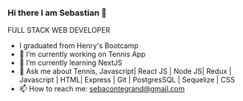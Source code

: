 

### Hi there I am Sebastian 👋
FULL STACK WEB DEVELOPER
- I graduated from Henry's Bootcamp
- 🔭 I’m currently working on Tennis App
- 🌱 I’m currently learning NextJS
- 💬 Ask me about Tennis, Javascript| React JS | Node JS| Redux | Javascript | HTML| Express | Git | PostgresSQL | Sequelize | CSS
- 📫 How to reach me: sebacontegrand@gmail.com

<!--
**sebacontegrand/sebacontegrand** is a ✨ _special_ ✨ repository because its `README.md` (this file) appears on your GitHub profile.

Here are some ideas to get you started:

- 🔭 I’m currently working on Tennis App
- 🌱 I’m currently learning NextJS
- 💬 Ask me about ...
- 📫 How to reach me: sebacontegrand@gmail.com

-->
